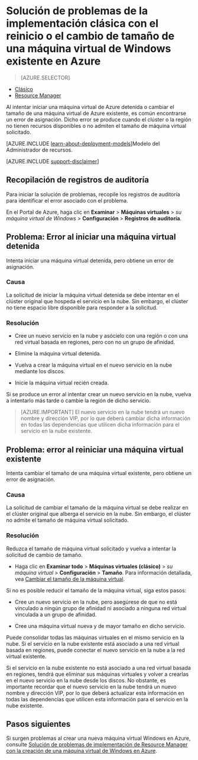 <properties
   pageTitle="Problemas de reinicio o cambio de tamaño de las máquinas virtuales | Microsoft Azure"
   description="Solución de problemas de la implementación clásica con el reinicio o el cambio de tamaño de una máquina virtual de Windows existente en Azure"
   services="virtual-machines-windows"
   documentationCenter=""
   authors="Deland-Han"
   manager="felixwu"
   editor=""
   tags="top-support-issue"/>

<tags
   ms.service="virtual-machines-windows"
   ms.topic="support-article"
   ms.tgt_pltfrm="vm-windows"
   ms.workload="required"
   ms.date="06/16/2016"
   ms.devlang="na"
   ms.author="delhan"/>

# Solución de problemas de la implementación clásica con el reinicio o el cambio de tamaño de una máquina virtual de Windows existente en Azure

> [AZURE.SELECTOR]
- [Clásico](../articles/virtual-machines/virtual-machines-windows-classic-restart-resize-error-troubleshooting.md)
- [Resource Manager](../articles/virtual-machines/virtual-machines-windows-restart-resize-error-troubleshooting.md)

Al intentar iniciar una máquina virtual de Azure detenida o cambiar el tamaño de una máquina virtual de Azure existente, es común encontrarse un error de asignación. Dicho error se produce cuando el clúster o la región no tienen recursos disponibles o no admiten el tamaño de máquina virtual solicitado.

[AZURE.INCLUDE [learn-about-deployment-models](../../includes/learn-about-deployment-models-classic-include.md)]Modelo del Administrador de recursos.

[AZURE.INCLUDE [support-disclaimer](../../includes/support-disclaimer.md)]

## Recopilación de registros de auditoría

Para iniciar la solución de problemas, recopile los registros de auditoría para identificar el error asociado con el problema.

En el Portal de Azure, haga clic en **Examinar** > **Máquinas virtuales** > _su máquina virtual de Windows_ > **Configuración** > **Registros de auditoría**.

## Problema: Error al iniciar una máquina virtual detenida

Intenta iniciar una máquina virtual detenida, pero obtiene un error de asignación.

### Causa

La solicitud de iniciar la máquina virtual detenida se debe intentar en el clúster original que hospeda el servicio en la nube. Sin embargo, el clúster no tiene espacio libre disponible para responder a la solicitud.

### Resolución

* Cree un nuevo servicio en la nube y asócielo con una región o con una red virtual basada en regiones, pero con no un grupo de afinidad.

* Elimine la máquina virtual detenida.

* Vuelva a crear la máquina virtual en el nuevo servicio en la nube mediante los discos.

* Inicie la máquina virtual recién creada.

Si se produce un error al intentar crear un nuevo servicio en la nube, vuelva a intentarlo más tarde o cambie la región de dicho servicio.

> [AZURE.IMPORTANT] El nuevo servicio en la nube tendrá un nuevo nombre y dirección VIP, por lo que deberá cambiar dicha información en todas las dependencias que utilicen dicha información para el servicio en la nube existente.

## Problema: error al reiniciar una máquina virtual existente

Intenta cambiar el tamaño de una máquina virtual existente, pero obtiene un error de asignación.

### Causa

La solicitud de cambiar el tamaño de la máquina virtual se debe realizar en el clúster original que alberga el servicio en la nube. Sin embargo, el clúster no admite el tamaño de máquina virtual solicitado.

### Resolución

Reduzca el tamaño de máquina virtual solicitado y vuelva a intentar la solicitud de cambio de tamaño.

* Haga clic en **Examinar todo** > **Máquinas virtuales (clásico)** > _su máquina virtual_ > **Configuración** > **Tamaño**. Para información detallada, vea [Cambiar el tamaño de la máquina virtual](https://msdn.microsoft.com/library/dn168976.aspx).

Si no es posible reducir el tamaño de la máquina virtual, siga estos pasos:

  * Cree un nuevo servicio en la nube, pero asegúrese de que no está vinculado a ningún grupo de afinidad ni asociado a ninguna red virtual vinculada a un grupo de afinidad.

  * Cree una máquina virtual nueva y de mayor tamaño en dicho servicio.

Puede consolidar todas las máquinas virtuales en el mismo servicio en la nube. Si el servicio en la nube existente está asociado a una red virtual basada en regiones, puede conectar el nuevo servicio en la nube a la red virtual existente.

Si el servicio en la nube existente no está asociado a una red virtual basada en regiones, tendrá que eliminar sus máquinas virtuales y volver a crearlas en el nuevo servicio en la nube desde los discos. No obstante, es importante recordar que el nuevo servicio en la nube tendrá un nuevo nombre y dirección VIP, por lo que deberá actualizar esta información en todas las dependencias que utilicen esta información para el servicio en la nube existente.

## Pasos siguientes

Si surgen problemas al crear una nueva máquina virtual Windows en Azure, consulte [Solución de problemas de implementación de Resource Manager con la creación de una máquina virtual de Windows en Azure](../virtual-machines/virtual-machines-windows-troubleshoot-deployment-new-vm.md).

<!---HONumber=AcomDC_0622_2016-->